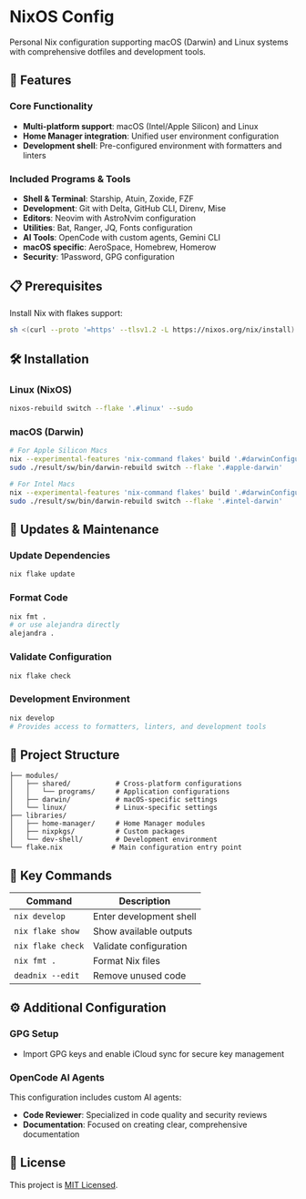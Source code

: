 # NixOS Config

Personal Nix configuration supporting macOS (Darwin) and Linux systems with comprehensive dotfiles and development tools.

## 🚀 Features

### Core Functionality
- **Multi-platform support**: macOS (Intel/Apple Silicon) and Linux
- **Home Manager integration**: Unified user environment configuration
- **Development shell**: Pre-configured environment with formatters and linters

### Included Programs & Tools
- **Shell & Terminal**: Starship, Atuin, Zoxide, FZF
- **Development**: Git with Delta, GitHub CLI, Direnv, Mise
- **Editors**: Neovim with AstroNvim configuration
- **Utilities**: Bat, Ranger, JQ, Fonts configuration
- **AI Tools**: OpenCode with custom agents, Gemini CLI
- **macOS specific**: AeroSpace, Homebrew, Homerow
- **Security**: 1Password, GPG configuration

## 📋 Prerequisites

Install Nix with flakes support:

```sh
sh <(curl --proto '=https' --tlsv1.2 -L https://nixos.org/nix/install)
```

## 🛠 Installation

### Linux (NixOS)
```sh
nixos-rebuild switch --flake '.#linux' --sudo
```

### macOS (Darwin)
```sh
# For Apple Silicon Macs
nix --experimental-features 'nix-command flakes' build '.#darwinConfigurations.apple-darwin.system'
sudo ./result/sw/bin/darwin-rebuild switch --flake '.#apple-darwin'

# For Intel Macs
nix --experimental-features 'nix-command flakes' build '.#darwinConfigurations.intel-darwin.system'
sudo ./result/sw/bin/darwin-rebuild switch --flake '.#intel-darwin'
```

## 🔄 Updates & Maintenance

### Update Dependencies
```sh
nix flake update
```

### Format Code
```sh
nix fmt .
# or use alejandra directly
alejandra .
```

### Validate Configuration
```sh
nix flake check
```

### Development Environment
```sh
nix develop
# Provides access to formatters, linters, and development tools
```

## 📁 Project Structure

```
├── modules/
│   ├── shared/           # Cross-platform configurations
│   │   └── programs/     # Application configurations
│   ├── darwin/           # macOS-specific settings
│   └── linux/            # Linux-specific settings
├── libraries/
│   ├── home-manager/     # Home Manager modules
│   ├── nixpkgs/          # Custom packages
│   └── dev-shell/        # Development environment
└── flake.nix            # Main configuration entry point
```

## 🎯 Key Commands

| Command | Description |
|---------|-------------|
| `nix develop` | Enter development shell |
| `nix flake show` | Show available outputs |
| `nix flake check` | Validate configuration |
| `nix fmt .` | Format Nix files |
| `deadnix --edit` | Remove unused code |

## ⚙️ Additional Configuration

### GPG Setup
- Import GPG keys and enable iCloud sync for secure key management

### OpenCode AI Agents
This configuration includes custom AI agents:
- **Code Reviewer**: Specialized in code quality and security reviews
- **Documentation**: Focused on creating clear, comprehensive documentation

## 📝 License

This project is [MIT Licensed](./LICENSE).


